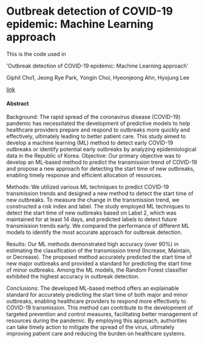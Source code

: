 # Outbreak detection of COVID-19 epidemic: Machine Learning approach

This is the code used in 

'Outbreak detection of COVID-19 epidemic: Machine Learning approach'  

Giphil Cho1, Jeong Rye Park, Yongin Choi, Hyeonjeong Ahn, Hyojung Lee

[link]()



#### Abstract

Background: The rapid spread of the coronavirus disease (COVID-19) pandemic has necessitated the development of predictive models to help healthcare providers prepare and respond to outbreaks more quickly and effectively, ultimately leading to better patient care. This study aimed to develop a machine learning (ML) method to detect early COVID-19 outbreaks or identify potential early outbreaks by analyzing epidemiological data in the Republic of Korea.
Objective: Our primary objective was to develop an ML-based method to predict the transmission trend of COVID-19 and propose a new approach for detecting the start time of new outbreaks, enabling timely response and efficient allocation of resources.

Methods: We utilized various ML techniques to predict COVID-19 transmission trends and designed a new method to detect the start time of new outbreaks. To measure the change in the transmission trend, we constructed a risk index and label. The study employed ML techniques to detect the start time of new outbreaks based on Label 2, which was maintained for at least 14 days, and predicted labels to detect future transmission trends early. We compared the performance of different ML models to identify the most accurate approach for outbreak detection.

Results: Our ML methods demonstrated high accuracy (over 90%) in estimating the classification of the transmission trend (Increase, Maintain, or Decrease). The proposed method accurately predicted the start time of new major outbreaks and provided a standard for predicting the start time of minor outbreaks. Among the ML models, the Random Forest classifier exhibited the highest accuracy in outbreak detection.


Conclusions: The developed ML-based method offers an explainable standard for accurately predicting the start time of both major and minor outbreaks, enabling healthcare providers to respond more effectively to COVID-19 transmission. This method can contribute to the development of targeted prevention and control measures, facilitating better management of resources during the pandemic. By employing this approach, authorities can take timely action to mitigate the spread of the virus, ultimately improving patient care and reducing the burden on healthcare systems.
